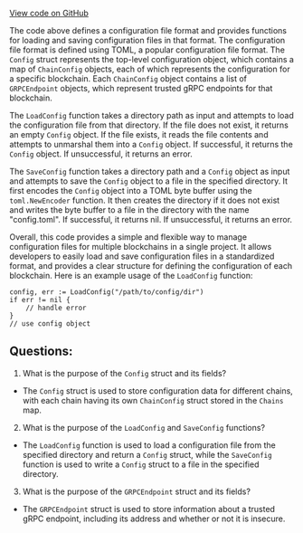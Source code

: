 [View code on GitHub](https://github.com/cosmos/cosmos-sdk.git/tools/hubl/internal/config.go)

The code above defines a configuration file format and provides functions for loading and saving configuration files in that format. The configuration file format is defined using TOML, a popular configuration file format. The `Config` struct represents the top-level configuration object, which contains a map of `ChainConfig` objects, each of which represents the configuration for a specific blockchain. Each `ChainConfig` object contains a list of `GRPCEndpoint` objects, which represent trusted gRPC endpoints for that blockchain.

The `LoadConfig` function takes a directory path as input and attempts to load the configuration file from that directory. If the file does not exist, it returns an empty `Config` object. If the file exists, it reads the file contents and attempts to unmarshal them into a `Config` object. If successful, it returns the `Config` object. If unsuccessful, it returns an error.

The `SaveConfig` function takes a directory path and a `Config` object as input and attempts to save the `Config` object to a file in the specified directory. It first encodes the `Config` object into a TOML byte buffer using the `toml.NewEncoder` function. It then creates the directory if it does not exist and writes the byte buffer to a file in the directory with the name "config.toml". If successful, it returns nil. If unsuccessful, it returns an error.

Overall, this code provides a simple and flexible way to manage configuration files for multiple blockchains in a single project. It allows developers to easily load and save configuration files in a standardized format, and provides a clear structure for defining the configuration of each blockchain. Here is an example usage of the `LoadConfig` function:

```
config, err := LoadConfig("/path/to/config/dir")
if err != nil {
    // handle error
}
// use config object
```
## Questions: 
 1. What is the purpose of the `Config` struct and its fields?
- The `Config` struct is used to store configuration data for different chains, with each chain having its own `ChainConfig` struct stored in the `Chains` map.

2. What is the purpose of the `LoadConfig` and `SaveConfig` functions?
- The `LoadConfig` function is used to load a configuration file from the specified directory and return a `Config` struct, while the `SaveConfig` function is used to write a `Config` struct to a file in the specified directory.

3. What is the purpose of the `GRPCEndpoint` struct and its fields?
- The `GRPCEndpoint` struct is used to store information about a trusted gRPC endpoint, including its address and whether or not it is insecure.